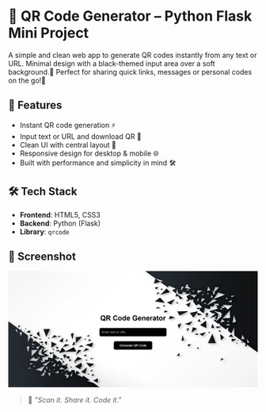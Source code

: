 # 🔳 QR Code Generator – Python Flask Mini Project

A simple and clean web app to generate QR codes instantly from any text or URL. Minimal design with a black-themed input area over a soft background.🎯 Perfect for sharing quick links, messages or personal codes on the go!📲

## 🚀 Features

- Instant QR code generation ⚡  
- Input text or URL and download QR 🔗  
- Clean UI with central layout 🎨  
- Responsive design for desktop & mobile 🌐  
- Built with performance and simplicity in mind 🛠️

## 🛠️ Tech Stack

- **Frontend**: HTML5, CSS3  
- **Backend**: Python (Flask)  
- **Library**: `qrcode`

## 📸 Screenshot

![App Screenshot](screenshot.png)

> 💬 *"Scan it. Share it. Code it."*
